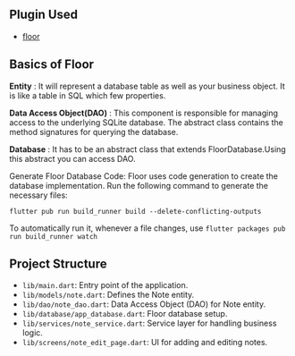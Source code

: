 ## Plugin Used
- [floor](https://pub.dev/packages/floor)

## Basics of Floor
**Entity** : It will represent a database table as well as your business object. It is like a table in SQL which few properties.

**Data Access Object(DAO)** : This component is responsible for managing access to the underlying SQLite database. The abstract class contains the method signatures for querying the database.

**Database** : It has to be an abstract class that extends FloorDatabase.Using this abstract you can access DAO.

Generate Floor Database Code:
Floor uses code generation to create the database implementation. Run the following command to generate the necessary files:

`flutter pub run build_runner build --delete-conflicting-outputs`

To automatically run it, whenever a file changes, use `flutter packages pub run build_runner watch`

## Project Structure

- `lib/main.dart`: Entry point of the application.
- `lib/models/note.dart`: Defines the Note entity.
- `lib/dao/note_dao.dart`: Data Access Object (DAO) for Note entity.
- `lib/database/app_database.dart`: Floor database setup.
- `lib/services/note_service.dart`: Service layer for handling business logic.
- `lib/screens/note_edit_page.dart`: UI for adding and editing notes.
